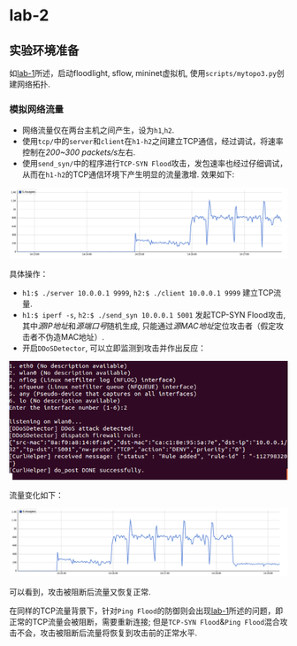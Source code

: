 # lab-2

## 实验环境准备
如[lab-1](../1/README.md)所述，启动floodlight, sflow, mininet虚拟机, 使用`scripts/mytopo3.py`创建网络拓扑.

### 模拟网络流量
- 网络流量仅在两台主机之间产生，设为`h1`,`h2`.
- 使用`tcp/`中的`server`和`client`在`h1-h2`之间建立TCP通信，经过调试，将速率控制在*200~300 packets/s*左右.
- 使用`send_syn/`中的程序进行`TCP-SYN Flood`攻击，发包速率也经过仔细调试，从而在`h1-h2`的TCP通信环境下产生明显的流量激增. 效果如下:

![](images/flow1.png)

具体操作：
- `h1:$ ./server 10.0.0.1 9999`, `h2:$ ./client 10.0.0.1 9999` 建立TCP流量.
- `h1:$ iperf -s`, `h2:$ ./send_syn 10.0.0.1 5001` 发起TCP-SYN Flood攻击, 其中*源IP地址*和*源端口号*随机生成, 只能通过*源MAC地址*定位攻击者（假定攻击者不伪造MAC地址）.
- 开启`DDoSDetector`, 可以立即监测到攻击并作出反应：

![](images/detector_log.png)

流量变化如下：

![](images/flow2.png)

可以看到，攻击被阻断后流量又恢复正常.

在同样的TCP流量背景下，针对`Ping Flood`的防御则会出现[lab-1](../1/README.md)所述的问题，即正常的TCP流量会被阻断，需要重新连接; 但是`TCP-SYN Flood`&`Ping Flood`混合攻击不会，攻击被阻断后流量将恢复到攻击前的正常水平.